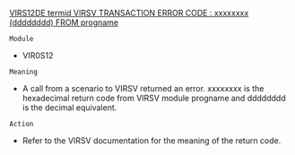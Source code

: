 [VIRS12DE termid VIRSV TRANSACTION ERROR CODE : xxxxxxxx (dddddddd) FROM progname](https://virtel.readthedocs.io/en/latest/manuals/virtel/Virtel459MG/messages.html?highlight=VIRS12DE#VIRS12DE)

`Module`
- VIR0S12

`Meaning`
- A call from a scenario to VIRSV returned an error. xxxxxxxx is the hexadecimal return code from VIRSV module progname and dddddddd is the decimal equivalent.

`Action`
- Refer to the VIRSV documentation for the meaning of the return code.

